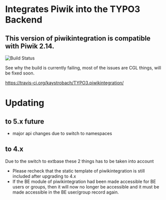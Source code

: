 # Integrates Piwik into the TYPO3 Backend

## This version of piwikintegration is compatible with Piwik 2.14.

![Build Status](https://travis-ci.org/kaystrobach/TYPO3.piwikintegration.svg)

See why the build is currently failing, most of the issues are CGL things, will be fixed soon.

https://travis-ci.org/kaystrobach/TYPO3.piwikintegration/

# Updating

## to 5.x future

* major api changes due to switch to namespaces

## to 4.x

Due to the switch to extbase these 2 things has to be taken into account

* Please recheck that the static template of piwikintegration is still included after upgrading to 4.x
* If the BE module of piwikintegration had been made accessible for BE users or groups, then it will now no longer be accessible and it must be made accessible in the BE user/group record again. 
